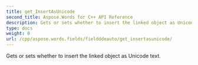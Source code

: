 ```yaml
---
title: get_InsertAsUnicode
second_title: Aspose.Words for C++ API Reference
description: Gets or sets whether to insert the linked object as Unicode text. 
type: docs
weight: 0
url: /cpp/aspose.words.fields/fieldddeauto/get_insertasunicode/
---
```


Gets or sets whether to insert the linked object as Unicode text. 


